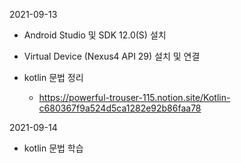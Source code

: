 2021-09-13

- Android Studio 및 SDK 12.0(S) 설치
- Virtual Device (Nexus4 API 29) 설치 및 연결

- kotlin 문법 정리 
  - https://powerful-trouser-115.notion.site/Kotlin-c680367f9a524d5ca1282e92b86faa78

2021-09-14

- kotlin 문법 학습
